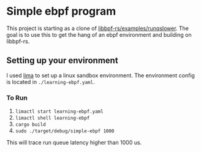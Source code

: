 # Simple ebpf program

This project is starting as a clone of [libbpf-rs/examples/runqslower](https://github.com/libbpf/libbpf-rs/tree/master/examples/runqslower).
The goal is to use this to get the hang of an ebpf environment and building on libbpf-rs.

## Setting up your environment

I used [lima](https://lima-vm.io/) to set up a linux sandbox environment. The environment config is located in `./learning-ebpf.yaml`.

### To Run
1. `limactl start learning-ebpf.yaml`
2. `limactl shell learning-ebpf`
3. `cargo build`
4. `sudo ./target/debug/simple-ebpf 1000`

This will trace run queue latency higher than 1000 us.